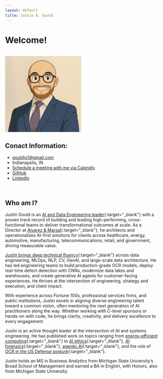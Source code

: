 ```yaml
---
layout: default
title: Justin A. Gould
---
```


# Welcome!

<br>

<img class="img-left" src="./images/Ghibli.png" height="250" width="">

## Conact Information:
 - <a target="_blank" rel="noopener noreferrer"  href="mailto:gouldju1@gmail.com">gouldju1@gmail.com</a>
 - Indianapolis, IN
 - <a target="_blank" rel="noopener noreferrer"  href="https://calendly.com/gouldju1">Schedule a meeting with me via Calendly</a>
 - <a target="_blank" rel="noopener noreferrer"  href="https://github.com/gouldju1">GitHub</a>
 - <a target="_blank" rel="noopener noreferrer"  href="https://www.linkedin.com/in/gouldju1/">LinkedIn</a>

<br>

## Who am I?
Justin Gould is an [AI and Data Engineering leader](https://www.linkedin.com/in/gouldju1){:target="_blank"} with a proven track record of building and leading high-performing, cross-functional teams to deliver transformational outcomes at scale.  As a Director at [Alvarez & Marsal](https://www.alvarezandmarsal.com/){:target="_blank"}, he architects and operationalizes AI-first solutions for clients across healthcare, energy, automotive, manufacturing, telecommunications, retail, and government, driving measurable value.

[Justin brings deep technical fluency](https://github.com/gouldju1/gouldju1){:target="_blank"} across data engineering, MLOps, NLP, CV, GenAI, and large-scale data architecture.  He has led engineering teams to build production-grade OCR models, deploy real-time defect detection with CNNs, modernize data lakes and warehouses, and create generative AI agents for customer-facing experiences.  He thrives at the intersection of engineering, strategy and execution, and client impact.

With experience across Fortune 100s, professional services firms, and public institutions, Justin excels in aligning diverse engineering talent toward a common vision, often mentoring the next generation of AI practitioners along the way.  Whether working with C-level sponsors or hands-on with code, he brings clarity, creativity, and delivery excellence to every engagement.

Justin is an active thought leader at the intersection of AI and systems engineering.  He has published work on topics ranging from [energy-efficient computing](https://arxiv.org/abs/2102.04446){:target="_blank"} to [AI ethics](https://www.alvarezandmarsal.com/insights/ai-ethics-part-one-navigating-pressures-responsible-ai){:target="_blank"}, [AI forensics](https://www.alvarezandmarsal.com/insights/artificial-intelligence-and-machine-learning-model-forensics){:target="_blank"}, [agentic AI](https://www.alvarezandmarsal.com/thought-leadership/demystifying-ai-agents-in-2025-separating-hype-from-reality-and-navigating-market-outlook){:target="_blank"}, and the role of [OCR in the US Defense posture](https://www.alvarezandmarsal.com/insights/leveraging-ocr-and-ai-modern-defense-and-government-applications){:target="_blank"}.

Justin holds an MS in Business Analytics from Michigan State University’s Broad School of Management and earned a BA in English, with Honors, also from Michigan State University.